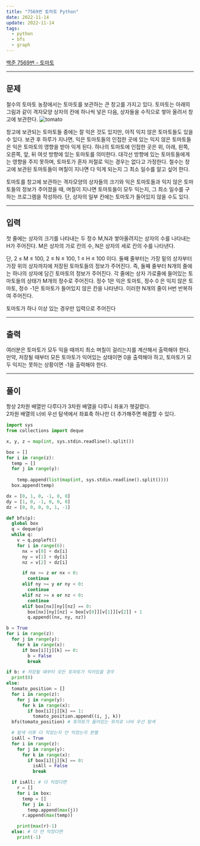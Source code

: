```yaml
---
title: "7569번 토마토 Python"
date: 2022-11-14
update: 2022-11-14
tags:
  - python
  - bfs
  - graph
---
```


[백준 7569번 - 토마토](https://www.acmicpc.net/problem/7569)

---
## 문제
철수의 토마토 농장에서는 토마토를 보관하는 큰 창고를 가지고 있다. 토마토는 아래의 그림과 같이 격자모양 상자의 칸에 하나씩 넣은 다음, 상자들을 수직으로 쌓아 올려서 창고에 보관한다.
![tomato](https://upload.acmicpc.net/c3f3343d-c291-40a9-9fe3-59f792a8cae9/-/preview/)  

창고에 보관되는 토마토들 중에는 잘 익은 것도 있지만, 아직 익지 않은 토마토들도 있을 수 있다. 보관 후 하루가 지나면, 익은 토마토들의 인접한 곳에 있는 익지 않은 토마토들은 익은 토마토의 영향을 받아 익게 된다. 하나의 토마토에 인접한 곳은 위, 아래, 왼쪽, 오른쪽, 앞, 뒤 여섯 방향에 있는 토마토를 의미한다. 대각선 방향에 있는 토마토들에게는 영향을 주지 못하며, 토마토가 혼자 저절로 익는 경우는 없다고 가정한다. 철수는 창고에 보관된 토마토들이 며칠이 지나면 다 익게 되는지 그 최소 일수를 알고 싶어 한다.

토마토를 창고에 보관하는 격자모양의 상자들의 크기와 익은 토마토들과 익지 않은 토마토들의 정보가 주어졌을 때, 며칠이 지나면 토마토들이 모두 익는지, 그 최소 일수를 구하는 프로그램을 작성하라. 단, 상자의 일부 칸에는 토마토가 들어있지 않을 수도 있다.

---
## 입력
첫 줄에는 상자의 크기를 나타내는 두 정수 M,N과 쌓아올려지는 상자의 수를 나타내는 H가 주어진다. M은 상자의 가로 칸의 수, N은 상자의 세로 칸의 수를 나타낸다. 
  
단, 2 ≤ M ≤ 100, 2 ≤ N ≤ 100, 1 ≤ H ≤ 100 이다. 둘째 줄부터는 가장 밑의 상자부터 가장 위의 상자까지에 저장된 토마토들의 정보가 주어진다. 즉, 둘째 줄부터 N개의 줄에는 하나의 상자에 담긴 토마토의 정보가 주어진다. 각 줄에는 상자 가로줄에 들어있는 토마토들의 상태가 M개의 정수로 주어진다. 정수 1은 익은 토마토, 정수 0 은 익지 않은 토마토, 정수 -1은 토마토가 들어있지 않은 칸을 나타낸다. 이러한 N개의 줄이 H번 반복하여 주어진다.

토마토가 하나 이상 있는 경우만 입력으로 주어진다

---
## 출력
여러분은 토마토가 모두 익을 때까지 최소 며칠이 걸리는지를 계산해서 출력해야 한다. 만약, 저장될 때부터 모든 토마토가 익어있는 상태이면 0을 출력해야 하고, 토마토가 모두 익지는 못하는 상황이면 -1을 출력해야 한다.

---
## 풀이
항상 2차원 배열만 다루다가 3차원 배열을 다루니 좌표가 헷갈렸다.  
2차원 배열의 너비 우선 탐색에서 좌표축 하나만 더 추가해주면 해결할 수 있다.

```python
import sys 
from collections import deque

x, y, z = map(int, sys.stdin.readline().split())

box = []
for i in range(z):
  temp = []
  for j in range(y):
    
    temp.append(list(map(int, sys.stdin.readline().split())))
  box.append(temp)

dx = [0, 1, 0, -1, 0, 0]
dy = [1, 0, -1, 0, 0, 0]
dz = [0, 0, 0, 0, 1, -1]

def bfs(p):
  global box
  q = deque(p)
  while q:
    v = q.popleft()
    for i in range(6):
      nx = v[0] + dx[i]
      ny = v[1] + dy[i]
      nz = v[2] + dz[i]

      if nx >= z or nx < 0:
        continue
      elif ny >= y or ny < 0:
        continue
      elif nz >= x or nz < 0:
        continue
      elif box[nx][ny][nz] == 0:
        box[nx][ny][nz] = box[v[0]][v[1]][v[2]] + 1
        q.append((nx, ny, nz))

b = True
for i in range(z):
  for j in range(y):
    for k in range(x):
      if box[i][j][k] == 0:
        b = False
        break

if b: # 저장될 때부터 모든 토마토가 익어있을 경우
  print(0)
else:
  tomato_position = []
  for i in range(z):
    for j in range(y):
      for k in range(x):
        if box[i][j][k] == 1:
          tomato_position.append((i, j, k))
  bfs(tomato_position) # 토마토가 들어있는 위치로 너비 우선 탐색

  # 탐색 이후 다 익었는지 안 익었는지 판별
  isAll = True 
  for i in range(z):
    for j in range(y):
      for k in range(x):
        if box[i][j][k] == 0:
          isAll = False
          break

  if isAll: # 다 익었다면
    r = []
    for i in box:
      temp = []
      for j in i:
        temp.append(max(j))
      r.append(max(temp))

    print(max(r)-1)
  else: # 다 안 익었다면
    print(-1)   
```